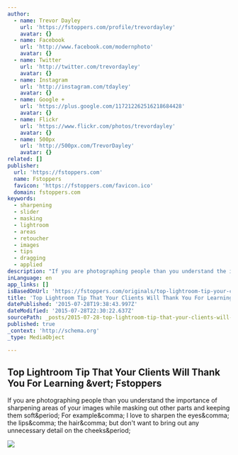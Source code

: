 ```yaml
---
author:
  - name: Trevor Dayley
    url: 'https://fstoppers.com/profile/trevordayley'
    avatar: {}
  - name: Facebook
    url: 'http://www.facebook.com/modernphoto'
    avatar: {}
  - name: Twitter
    url: 'http://twitter.com/trevordayley'
    avatar: {}
  - name: Instagram
    url: 'http://instagram.com/tdayley'
    avatar: {}
  - name: Google +
    url: 'https://plus.google.com/117212262516218684428'
    avatar: {}
  - name: Flickr
    url: 'https://www.flickr.com/photos/trevordayley'
    avatar: {}
  - name: 500px
    url: 'http://500px.com/TrevorDayley'
    avatar: {}
related: []
publisher:
  url: 'https://fstoppers.com'
  name: Fstoppers
  favicon: 'https://fstoppers.com/favicon.ico'
  domain: fstoppers.com
keywords:
  - sharpening
  - slider
  - masking
  - lightroom
  - areas
  - retoucher
  - images
  - tips
  - dragging
  - applied
description: "If you are photographing people than you understand the importance of sharpening areas of your images while masking out other parts and keeping them soft. For example, I love to sharpen the eyes, the lips, the hair, but don't want to bring out any unnecessary detail on the cheeks."
inLanguage: en
app_links: []
isBasedOnUrl: 'https://fstoppers.com/originals/top-lightroom-tip-your-clients-will-thank-you-learning-39531'
title: 'Top Lightroom Tip That Your Clients Will Thank You For Learning | Fstoppers'
datePublished: '2015-07-28T19:38:43.997Z'
dateModified: '2015-07-28T22:30:22.637Z'
sourcePath: _posts/2015-07-28-top-lightroom-tip-that-your-clients-will-thank-you-for-learn.md
published: true
_context: 'http://schema.org'
_type: MediaObject

---
```

<article style=""><h1>Top Lightroom Tip That Your Clients Will Thank You For Learning &amp;vert; Fstoppers</h1><p>If you are photographing people than you understand the importance of sharpening areas of your images while masking out other parts and keeping them soft&amp;period; For example&amp;comma; I love to sharpen the eyes&amp;comma; the lips&amp;comma; the hair&amp;comma; but don't want to bring out any unnecessary detail on the cheeks&amp;period;</p><img src="https://d1w5usc88actyi.cloudfront.net/styles/full/s3/media/2014/10/fstoppers-lightroom-sharpening-masking.jpg" /></article>